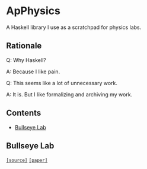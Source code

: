 # ApPhysics

A Haskell library I use as a scratchpad for physics labs.

## Rationale

Q: Why Haskell?

A: Because I like pain.

Q: This seems like a lot of unnecessary work.

A: It is. But I like formalizing and archiving my work.

## Contents

- [Bullseye Lab](#bullseye-lab)

## Bullseye Lab

[`[source]`](bullseye_lab.hs)
[`[paper]`](papers/bullseye_lab.pdf)
